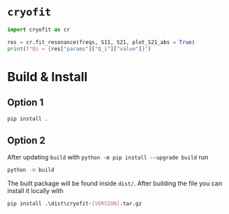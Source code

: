 # `cryofit`

```py
import cryofit as cr

res = cr.fit_resonance(freqs, S11, S21, plot_S21_abs = True)
print(f"Qi = {res["params"]["Q_i"]["value"]}")
```

# Build & Install

## Option 1
```bash
pip install .
```

## Option 2
After updating `build` with `python -m pip install --upgrade build` run
```bash
python -m build
```
The built package will be found inside `dist/`. After building the file you can install it locally with
```bash
pip install .\dist\cryofit-[VERSION].tar.gz 
```